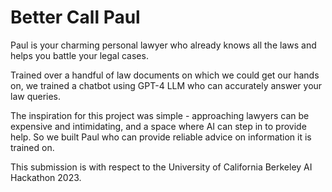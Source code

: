 # Better Call Paul

Paul is your charming personal lawyer who already knows all the laws and helps you battle your legal cases.

Trained over a handful of law documents on which we could get our hands on, we trained a chatbot
using GPT-4 LLM who can accurately answer your law queries.

The inspiration for this project was simple - approaching lawyers can be expensive and intimidating,
and a space where AI can step in to provide help. So we built Paul who can provide reliable advice on 
information it is trained on.

This submission is with respect to the University of California Berkeley AI Hackathon 2023.  
